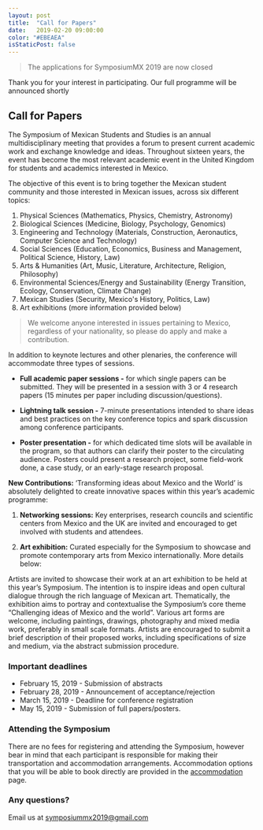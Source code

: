```yaml
---
layout: post
title:  "Call for Papers"
date:   2019-02-20 09:00:00
color: "#EBEAEA"
isStaticPost: false
---
```



> The applications for SymposiumMX 2019 are now closed

Thank you for your interest in participating. Our full programme will be announced shortly

## Call for Papers

The Symposium of Mexican Students and Studies is an annual multidisciplinary meeting that provides a forum to present current academic work and exchange knowledge and ideas. Throughout sixteen years, the event has become the most relevant academic event in the United Kingdom for students and academics interested in Mexico.

The objective of this event is to bring together the Mexican student community and those interested in Mexican issues, across six different topics:

1. Physical Sciences (Mathematics, Physics, Chemistry, Astronomy)
2. Biological Sciences (Medicine, Biology, Psychology, Genomics)
3. Engineering and Technology (Materials, Construction, Aeronautics, Computer Science and Technology)
4. Social Sciences (Education, Economics, Business and Management, Political Science, History, Law)
5. Arts & Humanities (Art, Music, Literature, Architecture, Religion, Philosophy)
6. Environmental Sciences/Energy and Sustainability (Energy Transition, Ecology, Conservation, Climate Change)
7. Mexican Studies (Security, Mexico's History, Politics, Law)
8. Art exhibitions (more information provided below)

> We welcome anyone interested in issues pertaining to Mexico, regardless of your nationality, so please do apply and make a contribution.


In addition to keynote lectures and other plenaries, the conference will accommodate three types of sessions.

- __Full academic paper sessions -__ for which single papers can be submitted. They will be presented in a session with 3 or 4 research papers (15 minutes per paper including discussion/questions).

- __Lightning talk session -__ 7-minute presentations intended to share ideas and best practices on the key conference topics and spark discussion among conference participants.

- __Poster presentation -__ for which dedicated time slots will be available in the program, so that authors can clarify their poster to the circulating audience. Posters could present a research project, some field-work done, a case study, or an early-stage research proposal.

**New Contributions:** ‘Transforming ideas about Mexico and the World’ is absolutely delighted to create  innovative spaces within this year’s academic programme:

1. **Networking sessions:** Key enterprises, research councils and scientific centers from Mexico and the UK are invited and encouraged to get involved with students and attendees.

2. **Art exhibition:** Curated especially for the Symposium to showcase and promote contemporary arts from Mexico internationally. More details below:

Artists are invited to showcase their work at an art exhibition to be held at this year’s Symposium. The intention is to inspire ideas and open cultural dialogue through the rich language of Mexican art. Thematically, the exhibition aims to portray and contextualise the Symposium’s core theme “Challenging ideas of Mexico and the world”. Various art forms are welcome, including paintings, drawings, photography and mixed media work, preferably in small scale formats. Artists are encouraged to submit a brief description of their proposed works, including specifications of size and medium, via the abstract submission procedure.

### Important deadlines
- February 15, 2019 - Submission of abstracts
- February 28, 2019 - Announcement of acceptance/rejection
- March 15, 2019 - Deadline for conference registration
- May 15, 2019 - Submission of full papers/posters.

### Attending the Symposium
There are no fees for registering and attending the Symposium, however bear in mind that each participant is responsible for making their transportation and accommodation arrangements. Accommodation options that you will be able to book directly are provided in the [accommodation](https://www.symposiummx.com/accommodation/) page.

<!--
### Application form

<iframe class="airtable-embed" src="https://airtable.com/embed/shrc0V0gr6tHBxGAa?backgroundColor=green" frameborder="0" onmousewheel="" width="100%" height="533" style="background: transparent; border: 1px solid #ccc;"></iframe>
 -->



### Any questions?
Email us at [symposiummx2019@gmail.com](mailto:symposiummx2019@gmail.com)

<img class="img-responsive feature-image" src="{{ site.baseurl }}/img/seo/sharing-google-plus.png" style="display:none">
